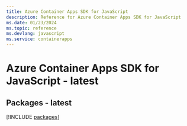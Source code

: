 ```yaml
---
title: Azure Container Apps SDK for JavaScript
description: Reference for Azure Container Apps SDK for JavaScript
ms.date: 01/23/2024
ms.topic: reference
ms.devlang: javascript
ms.service: containerapps
---
```

# Azure Container Apps SDK for JavaScript - latest
## Packages - latest
[!INCLUDE [packages](container-apps-index.md)]